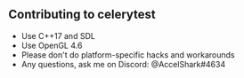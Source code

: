 ## Contributing to celerytest
- Use C++17 and SDL
- Use OpenGL 4.6
- Please don't do platform-specific hacks and workarounds
- Any questions, ask me on Discord: @AccelShark#4634
